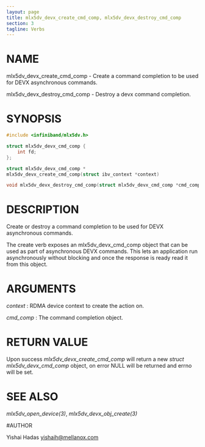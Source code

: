 ```yaml
---
layout: page
title: mlx5dv_devx_create_cmd_comp, mlx5dv_devx_destroy_cmd_comp
section: 3
tagline: Verbs
---
```


# NAME

mlx5dv_devx_create_cmd_comp - Create a command completion to be used for DEVX asynchronous commands.

mlx5dv_devx_destroy_cmd_comp - Destroy a devx command completion.

# SYNOPSIS

```c
#include <infiniband/mlx5dv.h>

struct mlx5dv_devx_cmd_comp {
	int fd;
};

struct mlx5dv_devx_cmd_comp *
mlx5dv_devx_create_cmd_comp(struct ibv_context *context)

void mlx5dv_devx_destroy_cmd_comp(struct mlx5dv_devx_cmd_comp *cmd_comp)
```

# DESCRIPTION

Create or destroy a command completion to be used for DEVX asynchronous commands.

The create verb exposes an mlx5dv_devx_cmd_comp object that can be used as part
of asynchronous DEVX commands. This lets an application run asynchronously
without blocking and once the response is ready read it from this object.

# ARGUMENTS
*context*
:       RDMA device context to create the action on.

*cmd_comp*
:	The command completion object.

# RETURN VALUE

Upon success *mlx5dv_devx_create_cmd_comp* will return a new *struct
mlx5dv_devx_cmd_comp* object, on error NULL will be returned and errno will be set.

# SEE ALSO

*mlx5dv_open_device(3)*, *mlx5dv_devx_obj_create(3)*

#AUTHOR

Yishai Hadas <yishaih@mellanox.com>
